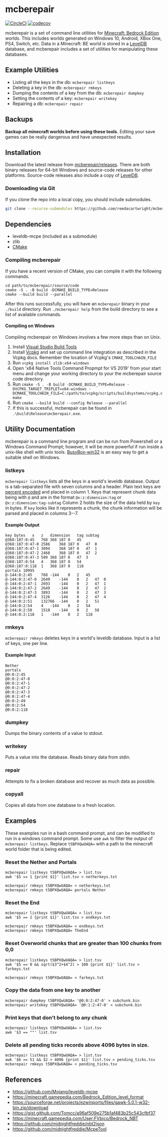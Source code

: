 # mcberepair

[![CircleCI](https://circleci.com/gh/reedacartwright/mcberepair/tree/master.svg?style=svg)](https://circleci.com/gh/reedacartwright/mcberepair/tree/master)
[![codecov](https://codecov.io/gh/reedacartwright/mcberepair/branch/master/graph/badge.svg)](https://codecov.io/gh/reedacartwright/mcberepair)

mcberepair is a set of command line utilities for [Minecraft: Bedrock Edition](https://www.minecraft.net/en-us/about-minecraft) worlds.
This includes worlds generated on Windows 10, Android, XBox One, PS4, Switch, etc.
Data in a Minecraft: BE world is stored in a
[LevelDB](https://github.com/reedacartwright/leveldb-mcpe) database, and
mcberepair includes a set of utilities for manipulating these databases.

## Example Utilities

 - Listing all the keys in the db: `mcberepair listkeys`
 - Deleting a key in the db: `mcberepair rmkeys`
 - Dumping the contents of a key from the db: `mcberepair dumpkey`
 - Setting the contents of a key: `mcberepair writekey`
 - Repairing a db: `mcberepair repair`

## Backups

**Backup all minecraft worlds before using these tools.**
Editing your save games can be really dangerous and have unexpected results.

## Installation

Download the latest release from [mcberepair/releases](https://github.com/reedacartwright/mcberepair/releases). There are both binary releases for 64-bit Windows and source-code releases for other platforms.
Source-code releases also include a copy of [LevelDB](https://github.com/reedacartwright/leveldb-mcpe).

### Downloading via Git

If you clone the repo into a local copy, you should include submodules.

```sh
git clone --recurse-submodules https://github.com/reedacartwright/mcberepair.git
```

## Dependencies

 - leveldb-mcpe (included as a submodule)
 - zlib
 - [CMake](https://cmake.org/)

### Compiling mcberepair

If you have a recent version of CMake, you can compile it with the following commands.

```
cd path/to/mcberepair/source/code
cmake -S . -B build -DCMAKE_BUILD_TYPE=Release
cmake --build build --parallel
```

After this runs successfully, you will have an `mcberepair` binary in your `./build` directory.
Run `./mcberepair help` from the build directory to see a list of available commands.

#### Compiling on Windows

Compiling mcberepair on Windows involves a few more steps than on Unix.

 1. Install [Visual Studio Build Tools](https://visualstudio.microsoft.com/downloads/#build-tools-for-visual-studio-2019)
 1. Install [Vcpkg](https://github.com/microsoft/vcpkg) and set up command line integration as described in the Vcpkg docs. Remember the location of Vcpkg's `CMAKE_TOOLCHAIN_FILE`
 1. Run `vcpkg install zlib:x64-windows`
 1. Open 'x64 Native Tools Command Propmpt for VS 2019' from your start menu and change your working directory to your the mcberepair source code directory.
 1. Run `cmake -S . -B build -DCMAKE_BUILD_TYPE=Release -DVCPKG_TARGET_TRIPLET=x64-windows -DCMAKE_TOOLCHAIN_FILE=C:/path/to/vcpkg/scripts/buildsystems/vcpkg.cmake`
 1. Run `cmake --build build --config Release --parallel`
 1. If this is successful, mcberepair can be found in `.\build\Release\mcberepair.exe`.


## Utility Documentation

mcberepair is a command line program and can be run from Powershell or a Windows Command Prompt; however, it will be more powerful if run inside a unix-like shell with unix tools. [BusyBox-win32](https://frippery.org/busybox/) is an easy way to get a suitable shell on Windows.

### listkeys

`mcberepair listkeys` lists all the keys in a world's leveldb database. Output is a tab-separated file
with seven columns and a header.
Plain text keys are [percent encoded](https://en.wikipedia.org/wiki/Percent-encoding) and placed in column 1.
Keys that represent chunk data being with `@` and are in the format
`@x:z:dimension:tag` or `@x:z:dimension:tag-subtag`
Column 2 holds the size of the data held by `key` in bytes.
If `key` looks like it represents a chunk, the chunk information will be parsed
and placed in columns 3--7.

#### Example Output

```
key	bytes	x	z	dimension	tag	subtag
@368:187:0:45	768	368	187	0	45	
@368:187:0:47-0	2586	368	187	0	47	0
@368:187:0:47-1	3094	368	187	0	47	1
@368:187:0:47-2	2468	368	187	0	47	2
@368:187:0:47-3	589	368	187	0	47	3
@368:187:0:54	4	368	187	0	54	
@368:187:0:118	1	368	187	0	118	
portals	10995					
@-144:0:2:45	768	-144	0	2	45	
@-144:0:2:47-0	2649	-144	0	2	47	0
@-144:0:2:47-1	2693	-144	0	2	47	1
@-144:0:2:47-2	2649	-144	0	2	47	2
@-144:0:2:47-3	3893	-144	0	2	47	3
@-144:0:2:47-4	3126	-144	0	2	47	4
@-144:0:2:51	132766	-144	0	2	51	
@-144:0:2:54	4	-144	0	2	54	
@-144:0:2:58	1510	-144	0	2	58	
@-144:0:2:118	1	-144	0	2	118	
```

### rmkeys

`mcberepair rmkeys` deletes keys in a world's leveldb database.
Input is a list of keys, one per line.

#### Example Input

```
Nether
portals
@0:0:2:45
@0:0:2:47-0
@0:0:2:47-1
@0:0:2:47-2
@0:0:2:47-3
@0:0:2:47-4
@0:0:2:49
@0:0:2:54
@0:0:2:118
```

### dumpkey

Dumps the binary contents of a value to stdout.

### writekey

Puts a value into the database. Reads binary data from stdin.

### repair

Attempts to fix a broken database and recover as much data as possible.

### copyall

Copies all data from one database to a fresh location.

## Examples

These examples run in a bash command prompt, and can be modified to run in a windows
command prompt.
Some use `awk` to filter the output of `mcberepair listkeys`.
Replace `t5BPXQwUAQA=` with a path to the minecraft world folder that is being edited.

### Reset the Nether and Portals

```
mcberepair listkeys t5BPXQwUAQA= > list.tsv
awk '$5 == 1 {print $1}' list.tsv > netherkeys.txt

mcberepair rmkeys t5BPXQwUAQA= < netherkeys.txt
mcberepair rmkeys t5BPXQwUAQA= portals Nether
```

### Reset the End

```
mcberepair listkeys t5BPXQwUAQA= > list.tsv
awk '$5 == 2 {print $1}' list.tsv > endkeys.txt

mcberepair rmkeys t5BPXQwUAQA= < endkeys.txt
mcberepair rmkeys t5BPXQwUAQA= TheEnd
```

### Reset Overworld chunks that are greater than 100 chunks from 0,0

```
mcberepair listkeys t5BPXQwUAQA= > list.tsv
awk '$5 == 0 && sqrt($3^2+$4^2) > 100 {print $1}' list.tsv > farkeys.txt

mcberepair rmkeys t5BPXQwUAQA= < farkeys.txt
```

### Copy the data from one key to another

```
mcberepair dumpkey t5BPXQwUAQA= '@0:0:2:47-0' > subchunk.bin
mcberepair writekey t5BPXQwUAQA= '@0:1:2:47-0' < subchunk.bin
```

### Print keys that don't belong to any chunk

```
mcberepair listkeys t5BPXQwUAQA= > list.tsv
awk '$3 == ""' list.tsv
```

### Delete all pending ticks records above 4096 bytes in size.

```
mcberepair listkeys t5BPXQwUAQA= > list.tsv
awk '$6 == 51 && $2 > 4096 {print $1}' list.tsv > pending_ticks.tsv
mcberepair rmkeys t5BPXQwUAQA= < pending_ticks.tsv
```

## References

 - https://github.com/Mojang/leveldb-mcpe
 - https://minecraft.gamepedia.com/Bedrock_Edition_level_format
 - https://sourceforge.net/projects/ezwinports/files/gawk-5.0.1-w32-bin.zip/download
 - https://gist.github.com/Tomcc/a96af509e275b1af483b25c543cfbf37
 - https://minecraft.gamepedia.com/User:FVbico/Bedrock_NBT
 - https://github.com/midnightfreddie/nbt2json
 - https://github.com/midnightfreddie/McpeTool
